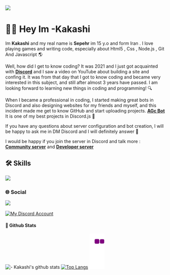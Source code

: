 <img src="https://cdn.discordapp.com/attachments/948900073880825908/1086332526370500679/kj.jpg">

# 👋🏻 Hey Im -Kakashi
Im **Kakashi** and my real name is **Sepehr**  im 15 y.o and form Iran . I love playing games and writing code, especially about Html5 , Css , Node.js , Git And Javascript 🌎

Well, how did I get to know coding? It was 2021 and I just got acquainted with [**Discord**](https://www.discord.com) and I saw a video on YouTube about building a site and confing it. It was from that day that I got to know coding and became very interested in this subject, and still after almost 3 years have passed. I am looking forward to learning new things in coding and programming! 🔍

When I became a professional in coding, I started making great bots in Discord and also designing websites for my friends and myself, and this incident made me get to know GitHub and start uploading projects. [**AGc Bot**](https://github.com/Kakashi880/AGc) It is one of my best projects in Discord.js 🍷

If you have any questions about server configuration and bot creation, I will be happy to ask me in DM Discord and I will definitely answer 🧡

I would be happy if you join the server in Discord and talk more : [**Community server**](https://discord.gg/TeYAVQMzBx) and [**Developer server**](https://discord.gg/kn54hpcs)

## 🛠 Skills
<img src="https://cdn.discordapp.com/attachments/948900073880825908/1086337206878208030/Untitled_design.png">

### 🌐 Social
<img src="https://cdn.discordapp.com/attachments/948900073880825908/1086339154071257168/Untitled_design.png">
<p align="left">
  <a href="https://discord.com/users/767483040279560232" target="_blank">
    <img alt="My Discord Account" src="https://discord.c99.nl/widget/theme-3/767483040279560232.png"  />
  </a>
</p>

#### 🚀 Github Stats
![- Kakashi's github stats](https://github-readme-stats.vercel.app/api?username=Kakashi880)
[![Top Langs](https://github-readme-stats.vercel.app/api/top-langs/?username=Kakashi880)](https://github.com/Kakashi880/github-readme-stats)
![snake gif](https://github.com/Kakashi880/Kakashi880/blob/output/github-contribution-grid-snake.gif)
